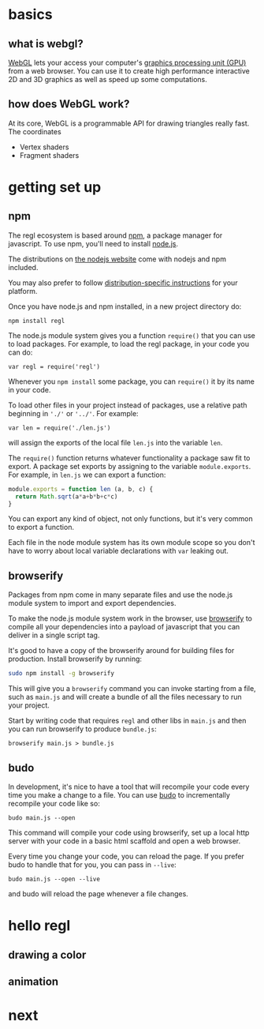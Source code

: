 # basics

## what is webgl?
[WebGL](https://www.khronos.org/webgl/) lets your access your computer's [graphics processing unit (GPU)](https://en.wikipedia.org/wiki/Graphics_processing_unit) from a web browser.  You can use it to create high performance interactive 2D and 3D graphics as well as speed up some computations.

## how does WebGL work?
At its core, WebGL is a programmable API for drawing triangles really fast.  The coordinates

* Vertex shaders
* Fragment shaders

<script>
const regl = require('regl')()
const text = require('./tuts/text.js')(regl)

regl.container.style.width = '100%'
regl.container.style.height = '200px'

const box = regl({
  vert: `
  precision mediump float;
  uniform vec2 scale, translate;
  attribute vec2 position;
  void main () {
    gl_Position = vec4(scale * position + translate, 0.5, 1);
  }
  `,

  frag: `
  precision mediump float;
  uniform vec4 color;
  void main () {
    gl_FragColor = color;
  }
  `,

  attributes: {
    position: [
      [-1, -1],
      [-1, 1],
      [1, -1],
      [1, -1],
      [-1, 1],
      [1, 1]
    ]
  },

  uniforms: {
    color: regl.prop('color'),
    translate: regl.prop('translate'),
    scale: regl.prop('scale')
  },

  count: 6
})

const arrow = regl({
  vert: `
  precision mediump float;
  uniform vec2 scale, translate;
  attribute vec2 position;
  varying float phase;
  void main () {
    phase = -position.x;
    gl_Position = vec4(scale * position + translate, 0.5, 1);
  }
  `,

  frag: `
  precision mediump float;
  uniform vec4 color;
  uniform float time;
  varying float phase;
  void main () {
    gl_FragColor = vec4(sqrt(
      mix(color.xyz, vec3(0, 0, 0.5), (0.5 + 0.5 * cos(time + 12.0 * phase)))), 1.0);
  }
  `,

  attributes: {
    position: [
      [-1, -1],
      [-1, 1],
      [1, -1],
      [1, -1],
      [-1, 1],
      [1, 1],
      [1, 2],
      [1, -2],
      [2, 0]
    ]
  },

  uniforms: {
    color: regl.prop('color'),
    translate: regl.prop('translate'),
    scale: regl.prop('scale'),
    time: ({tick}) => 0.2 * tick
  },

  count: 9
})

const drawPolygon = regl({
  vert: `
  precision mediump float;
  uniform vec2 scale, offset;
  uniform float angle;
  attribute vec2 position;
  attribute vec3 color;
  varying vec3 fragColor;
  void main () {
    fragColor = color;
    gl_Position = vec4(scale * vec2(
      cos(angle) * position.x - sin(angle) * position.y,
      sin(angle) * position.x + cos(angle) * position.y) + offset, 0, 1);
    gl_PointSize = 8.0;
  }
  `,

  frag: `
  precision mediump float;
  uniform float intensity;
  varying vec3 fragColor;
  void main () {
    gl_FragColor = vec4(sqrt(fragColor + intensity), 1);
  }
  `,

  attributes: {
    color: [
      [1, 0, 0],
      [0, 1, 0],
      [0, 0, 1]
    ],
    position: [
      [1, 0],
      [0, 1],
      [-1, -1]
    ]
  },

  uniforms: {
    scale: regl.prop('scale'),
    offset: regl.prop('translate'),
    angle: regl.prop('angle'),
    intensity: regl.prop('intensity')
  },

  count: 3,

  primitive: regl.prop('primitive')
})

regl.frame(({viewportWidth, viewportHeight, tick}) => {
  regl.clear({
    depth: 1
  })

  const aspect = viewportWidth / viewportHeight

  let angle = 0.005 * tick
  angle = 2.0 * Math.PI * (angle - Math.floor(angle))

  const intensity = 0.25 * (1.0 + Math.sin(0.01 * tick))

  box([
  {
    translate: [-0.8, 0],
    scale: [0.15, 0.15 * aspect],
    color: [0.8, 0.8, 0.8, 1]
  }, {
    translate: [0, 0],
    scale: [0.15, 0.15 * aspect],
    color: [0.8, 0.8, 0.8, 1]
  }, {
    translate: [0.8, 0],
    scale: [0.15, 0.15 * aspect],
    color: [0.8, 0.8, 0.8, 1]
  }])

  drawPolygon([{
    translate: [-0.8, 0],
    angle: 0,
    scale: [0.1, 0.1 * aspect],
    primitive: 'points',
    intensity: 0
  }, {
    translate: [0, 0],
    angle,
    scale: [0.1, 0.1 * aspect],
    primitive: 'points',
    intensity: 0
  }, {
    translate: [0, 0],
    angle,
    scale: [0.1, 0.1 * aspect],
    primitive: 'line loop',
    intensity: 0
  }, {
    translate: [0.8, 0],
    angle,
    scale: [0.1, 0.1 * aspect],
    primitive: 'triangles',
    intensity: intensity
  }])

  arrow([{
    translate: [-0.48, 0],
    scale: [0.15, aspect * 0.03],
    color: [1, 0, 1, 1]
  }, {
    translate: [0.32, 0],
    scale: [0.15, aspect * 0.03],
    color: [0, 1, 1, 1]
  }])

  text('uniforms', [-0.1, 0.65], 0.05, [0, 0, 0, 1])
  text('{ angle: ' + angle.toFixed(4) + ',', [-0.3, 0.5], 0.05, [0, 0, 0, 1])
  text('intensity: ' + intensity.toFixed(4) + ' }', [0.01, 0.5], 0.05, [0, 0, 0, 1])
  text('attributes', [-0.9, -0.9], 0.05, [0, 0, 0, 1])
  text('vertex shader', [-0.6, -0.2 * aspect], 0.05, [0, 0, 0, 1])
  text('varying variables', [-0.17, -0.9], 0.05, [0, 0, 0, 1])
  text('fragment shader', [0.2, -0.2 * aspect], 0.05, [0, 0, 0, 1])
  text('pixels', [0.75, -0.9], 0.05, [0, 0, 0, 1])
})
</script>

# getting set up

## npm

The regl ecosystem is based around [npm](https://npmjs.com), a package manager
for javascript. To use npm, you'll need to install
[node.js](https://nodejs.org/).

The distributions on [the nodejs website](https://nodejs.org/en/download/) come
with nodejs and npm included.

You may also prefer to follow [distribution-specific
instructions](https://nodejs.org/en/download/package-manager/) for your platform.

Once you have node.js and npm installed, in a new project directory do:

```
npm install regl
```

The node.js module system gives you a function `require()` that you can use to
load packages. For example, to load the regl package, in your code you can do:

```
var regl = require('regl')
```

Whenever you `npm install` some package, you can `require()` it by its name in
your code.

To load other files in your project instead of packages, use a relative path
beginning in `'./'` or `'../'`. For example:

```
var len = require('./len.js')
```

will assign the exports of the local file `len.js` into the variable `len`.

The `require()` function returns whatever functionality a package saw fit to
export. A package set exports by assigning to the variable `module.exports`. For
example, in `len.js` we can export a function:

``` js
module.exports = function len (a, b, c) {
  return Math.sqrt(a*a+b*b+c*c)
}
```

You can export any kind of object, not only functions, but it's very common to
export a function.

Each file in the node module system has its own module scope so you don't have
to worry about local variable declarations with `var` leaking out.

## browserify

Packages from npm come in many separate files and use the node.js module system
to import and export dependencies.

To make the node.js module system work in the browser, use
[browserify](http://browserify.org) to compile all your dependencies into a
payload of javascript that you can deliver in a single script tag.

It's good to have a copy of the browserify around for building files for
production. Install browserify by running:

``` sh
sudo npm install -g browserify
```

This will give you a `browserify` command you can invoke starting from a file,
such as `main.js` and will create a bundle of all the files necessary to run
your project.

Start by writing code that requires `regl` and other libs in `main.js` and then
you can run browserify to produce  `bundle.js`:

```
browserify main.js > bundle.js
```

## budo

In development, it's nice to have a tool that will recompile your code every
time you make a change to a file. You can use
[budo](https://npmjs.com/package/budo) to incrementally recompile your code like
so:

```
budo main.js --open
```

This command will compile your code using browserify, set up a local http
server with your code in a basic html scaffold and open a web browser.

Every time you change your code, you can reload the page. If you prefer budo to
handle that for you, you can pass in `--live`:

```
budo main.js --open --live
```

and budo will reload the page whenever a file changes.

# hello regl

## drawing a color

<script show>
// First we import regl and call the constructor
const regl = require('regl')()

// Then we hook a callback to draw the current frame
regl.frame(() => {
  // And in the frame loop we clear the screen color to magenta
  regl.clear({
    color: [1, 0, 1, 1]
  })
})
</script>

## animation

<script show>
const regl = require('regl')()

regl.frame(({tick}) => {
  // Instead of magenta, we oscillate the color
  regl.clear({
    color: [0.5 * (1.0 + Math.cos(tick * 0.01)), 0, 1, 1]
  })
})
</script>

# next
